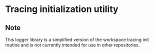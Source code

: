 # Tracing initialization utility

## Note

This logger library is a simplified version of the workspace tracing init
routine and is not currently intended for use in other repositories.
